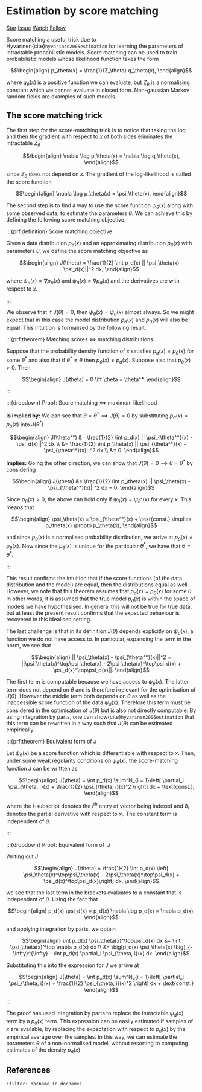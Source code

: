 # Estimation by score matching

<script async defer src="https://buttons.github.io/buttons.js"></script>
<a class="github-button" href="https://github.com/stratisMarkou/random-walks" data-color-scheme="no-preference: light; light: light; dark: dark;" data-icon="octicon-star" data-size="large" aria-label="Star stratisMarkou/random-walks on GitHub">Star</a>
<a class="github-button" href="https://github.com/stratisMarkou/random-walks/issues" data-color-scheme="no-preference: light; light: light; dark: dark;" data-icon="octicon-issue-opened" data-size="large" aria-label="Issue stratisMarkou/random-walks on GitHub">Issue</a>
<a class="github-button" href="https://github.com/stratisMarkou/random-walks/subscription" data-color-scheme="no-preference: light; light: light; dark: dark;" data-icon="octicon-eye" data-size="large" aria-label="Watch stratisMarkou/random-walks on GitHub">Watch</a>
<a class="github-button" href="https://github.com/stratisMarkou" data-color-scheme="no-preference: light; light: light; dark: dark;" data-size="large" aria-label="Follow @stratisMarkou on GitHub">Follow</a>

Score matching a useful trick due to Hyvarinen{cite}`hyvarinen2005estimation` for learning the parameters of intractable probabilistic models.
Score matching can be used to train probabilistic models whose likelihood function takes the form

$$\begin{align}
p_\theta(x) = \frac{1}{Z_\theta} q_\theta(x),
\end{align}$$

where $q_\theta(x)$ is a positive function we can evaluate, but $Z_\theta$ is a normalising constant which we cannot evaluate in closed form.
Non-gaussian Markov random fields are examples of such models.

## The score matching trick

The first step for the score-matching trick is to notice that taking the log and then the gradient with respect to $x$ of both sides eliminates the intractable $Z_\theta$

$$\begin{align}
\nabla \log p_\theta(x) = \nabla \log q_\theta(x),
\end{align}$$

since $Z_\theta$ does not depend on $x$.
The gradient of the log-likelihood is called the score function

$$\begin{align}
\nabla \log p_\theta(x) = \psi_\theta(x).
\end{align}$$

The second step is to find a way to use the score function $\psi_\theta(x)$ along with some observed data, to estimate the parameters $\theta$.
We can achieve this by defining the following score matching objective.

:::{prf:definition} Score matching objective

Given a data distribution $p_d(x)$ and an approximating distribution $p_\theta(x)$ with parameters $\theta$, we define the score matching objective as
    
$$\begin{align}
J(\theta) = \frac{1}{2} \int p_d(x) || \psi_\theta(x) - \psi_d(x)||^2 dx,
\end{align}$$
    
where $\psi_\theta(x) = \nabla p_\theta(x)$ and $\psi_d(x) = \nabla p_d(x)$ and the derivatives are with respect to $x$.

:::

We observe that if $J(\theta) = 0$, then $\psi_\theta(x) = \psi_d(x)$ almost always.
So we might expect that in this case the model distribution $p_\theta(x)$ and $p_d(x)$ will also be equal. 
This intuition is formalised by the following result.

:::{prf:theorem} Matching scores $\iff$ matching distributions

Suppose that the probability density function of $x$ satisfies $p_d(x) = p_\theta(x)$ for some $\theta^*$ and also that if $\theta^* \neq \theta$ then $p_\theta(x) \neq p_d(x)$.
Suppose also that $p_\theta(x) > 0$. Then
    
$$\begin{align}
J(\theta) = 0 \iff \theta = \theta^*.
\end{align}$$
    
:::

:::{dropdown} Proof: Score matching $\iff$ maximum likelihood
    
    
__Is implied by:__
We can see that $\theta = \theta^* \implies J(\theta) = 0$ by substituting $p_d(x) = p_\theta(x)$ into $J(\theta^*)$ 
    
$$\begin{align}
J(\theta^*) &= \frac{1}{2} \int p_d(x) || \psi_{\theta^*}(x) - \psi_d(x)||^2 dx \\
            &= \frac{1}{2} \int p_\theta(x) || \psi_{\theta^*}(x) - \psi_{\theta^*}(x)||^2 dx \\
            &= 0.
\end{align}$$
    
__Implies:__
Going the other direction, we can show that $J(\theta) = 0 \implies \theta = \theta^*$ by considering
    
$$\begin{align}
J(\theta) &= \frac{1}{2} \int p_\theta(x) || \psi_\theta(x) - \psi_{\theta^*}(x)||^2 dx = 0.
\end{align}$$
    
Since $p_\theta(x) > 0$, the above can hold only if $\psi_\theta(x) = \psi_{\theta^*}(x)$ for every $x$. This means that
    
$$\begin{align}
\psi_\theta(x) = \psi_{\theta^*}(x) + \text{const.} \implies p_\theta(x) \propto p_\theta(x),
\end{align}$$
    
and since $p_\theta(x)$ is a normalised probability distribution, we arrive at $p_\theta(x) = p_\theta(x)$. Now since the $p_\theta(x)$ is unique for the particular $\theta^*$, we have that $\theta = \theta^*$.

:::

This result confirms the intuition that if the score functions (of the data distribution and the model) are equal, then the distributions equal as well.
However, we note that this theorem assumes that $p_d(x) = p_\theta(x)$ for some $\theta$.
In other words, it is assumed that the true model $p_d(x)$ is within the space of models we have hypothesised.
In general this will not be true for true data, but at least the present result confirms that the expected behaviour is recovered in this idealised setting.

The last challenge is that in its definition $J(\theta)$ depends explicitly on $\psi_d(x)$, a function we do not have access to.
In particular, expanding the term in the norm, we see that

$$\begin{align}
|| \psi_\theta(x) - \psi_{\theta^*}(x)||^2 = ||\psi_\theta(x)^\top\psi_\theta(x) - 2\psi_\theta(x)^\top\psi_d(x) + \psi_d(x)^\top\psi_d(x)||.
\end{align}$$

The first term is computable because we have access to $\psi_\theta(x)$.
The latter term does not depend on $\theta$ and is therefore irrelevant for the optimisation of $J(\theta)$.
However the middle term both depends on $\theta$ as well as the inaccessible score function of the data $\psi_d(x)$.
Therefore this term must be considered in the optimisation of $J(\theta)$ but is also not directly computable.
By using integration by parts, one can show{cite}`hyvarinen2005estimation` that this term can be rewritten in a way such that $J(\theta)$ can be estimated empirically.

:::{prf:theorem} Equivalent form of $J$

Let $\psi_\theta(x)$ be a score function which is differentiable with respect to $x.$
Then, under some weak regularity conditions on $\psi_\theta(x),$ the score-matching function $J$ can be writtten as
    
$$\begin{align}
J(\theta) = \int p_d(x) \sum^N_{i = 1}\left[ \partial_i \psi_{\theta, i}(x) + \frac{1}{2} \psi_{\theta, i}(x)^2 \right] dx + \text{const.},
\end{align}$$
    
where the $i$-subscript denotes the $i^{th}$ entry of vector being indexed and $\partial_i$ denotes the partial derivative with respect to $x_i$. The constant term is independent of $\theta$.
    
:::

:::{dropdown} Proof: Equivalent form of $~J$

    
Writing out $J$

$$\begin{align}
J(\theta) = \frac{1}{2} \int p_d(x) \left[ \psi_\theta(x)^\top\psi_\theta(x) - 2\psi_\theta(x)^\top\psi_d(x) + \psi_d(x)^\top\psi_d(x)\right] dx,
\end{align}$$
    
we see that the last term in the brackets evaluates to a constant that is independent of $\theta$. Using the fact that
    
$$\begin{align}
p_d(x) \psi_d(x) = p_d(x) \nabla \log p_d(x) = \nabla p_d(x),
\end{align}$$
    
and applying integration by parts, we obtain

$$\begin{align}
\int p_d(x) \psi_\theta(x)^\top\psi_d(x) dx &= \int \psi_\theta(x)^\top \nabla p_d(x) dx \\
&= \big[p_d(x) \psi_\theta(x) \big]_{-\infty}^{\infty} - \int p_d(x) \partial_i \psi_{\theta, i}(x) dx.
\end{align}$$
    
Substituting this into the expression for $J$ we arrive at
    
$$\begin{align}
J(\theta) = \int p_d(x) \sum^N_{i = 1}\left[ \partial_i \psi_{\theta, i}(x) + \frac{1}{2} \psi_{\theta, i}(x)^2 \right] dx + \text{const.}
\end{align}$$
    
:::



The proof has used integration by parts to replace the intractable $\psi_d(x)$ term by a $p_d(x)$ term.
This expression can be easily estimated if samples of $x$ are available, by replacing the expectation with respect to $p_d(x)$ by the empirical average over the samples.
In this way, we can estimate the parameters $\theta$ of a non-normalised model, without resorting to computing estimates of the density $p_d(x)$.

## References

```{bibliography}
:filter: docname in docnames
```
